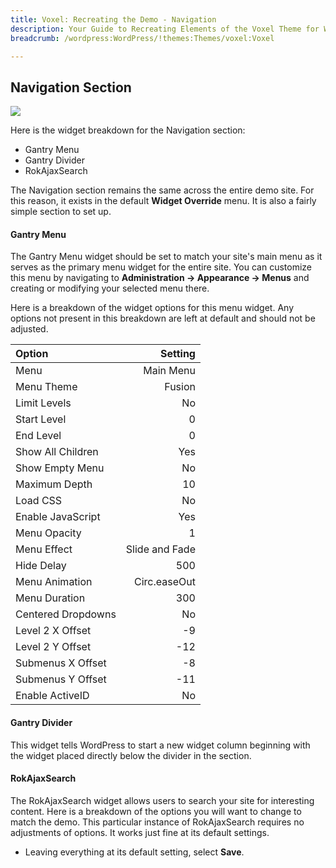 ```yaml
---
title: Voxel: Recreating the Demo - Navigation
description: Your Guide to Recreating Elements of the Voxel Theme for WordPress
breadcrumb: /wordpress:WordPress/!themes:Themes/voxel:Voxel

---
```


Navigation Section
-----
![][demo1]

Here is the widget breakdown for the Navigation section:

* Gantry Menu
* Gantry Divider
* RokAjaxSearch

The Navigation section remains the same across the entire demo site. For this reason, it exists in the default **Widget Override** menu. It is also a fairly simple section to set up.

#### Gantry Menu
The Gantry Menu widget should be set to match your site's main menu as it serves as the primary menu widget for the entire site. You can customize this menu by navigating to **Administration -> Appearance -> Menus** and creating or modifying your selected menu there. 

Here is a breakdown of the widget options for this menu widget. Any options not present in this breakdown are left at default and should not be adjusted.

| Option             |        Setting |  
| :----------------- | -------------: |  
| Menu               |      Main Menu |  
| Menu Theme         |         Fusion |  
| Limit Levels       |             No |  
| Start Level        |              0 |  
| End Level          |              0 |  
| Show All Children  |            Yes |  
| Show Empty Menu    |             No |  
| Maximum Depth      |             10 |  
| Load CSS           |             No |  
| Enable JavaScript  |            Yes |  
| Menu Opacity       |              1 |  
| Menu Effect        | Slide and Fade |  
| Hide Delay         |            500 |  
| Menu Animation     |   Circ.easeOut |  
| Menu Duration      |            300 |  
| Centered Dropdowns |             No |  
| Level 2 X Offset   |             -9 |  
| Level 2 Y Offset   |            -12 |  
| Submenus X Offset  |             -8 |  
| Submenus Y Offset  |            -11 |  
| Enable ActiveID    |             No |  

#### Gantry Divider
This widget tells WordPress to start a new widget column beginning with the widget placed directly below the divider in the section.

#### RokAjaxSearch
The RokAjaxSearch widget allows users to search your site for interesting content. Here is a breakdown of the options you will want to change to match the demo. This particular instance of RokAjaxSearch requires no adjustments of options. It works just fine at its default settings.

* Leaving everything at its default setting, select **Save**.

[demo1]: assets/demo_2.jpeg
[faq]: faq.md
[menu]: ../../start/menu.md